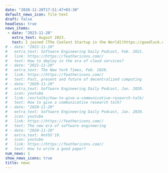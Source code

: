 ```yaml
---
date: "2020-11-20T17:51:47+03:30"
default_news_icon: file-text
draft: false
headless: true
news_items:
 - date: "2023-11-20"
   extra_text: August 2023.
   text: I joined [The Coolest Startup in the World](https://goodluck.com) as the CEO
# - date: "2022-11-20"
#   extra_text: Software Engineering Daily Podcast, Feb. 2021.
#   link: https://https://feathericons.com//
#   text: How to deploy in the era of cloud services?
# - date: "2021-11-20"
#   extra_text: The New York Times, Feb. 2020.
#   link: https://https://feathericons.com//
#   text: Past, present and future of decentralized computing
# - date: "2020-11-20"
#   extra_text: Software Engineering Daily Podcast, Jan. 2020.
#   icon: youtube
#   link: /en/talks/how-to-give-a-communicative-research-talk/
#   text: How to give a communicative research talk?
# - date: "2020-11-20"
#   extra_text: Software Engineering Daily Podcast, Jan. 2020.
#   icon: youtube
#   link: https://https://feathericons.com//
#   text: The new era of software engineering
# - date: "2020-11-20"
#   extra_text: HotOS'19.
#   icon: youtube
#   link: https://https://feathericons.com//
#   text: How to write a good paper?
num_news: 1
show_news_icons: true
title: news
---
```

